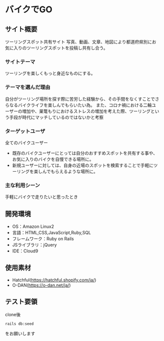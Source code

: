 # バイクでGO

## サイト概要
ツーリングスポット共有サイト
写真、動画、文章、地図により都道府県別にお気に入りのツーリングスポットを投稿し共有し合う。

### サイトテーマ
ツーリングを楽しくもっと身近なものにする。

### テーマを選んだ理由
自分がツーリング場所を探す際に苦労した経験から、その手間をなくすことでさらなるバイクライフを楽しんでもらいたい為。
また、コロナ禍における二輪ユーザーの増加や、巣篭もりにおけるストレスの増加を考えた際、ツーリングという手段が時代にマッチしているのではないかと考察


### ターゲットユーザ
全てのバイクユーザー
- 既存のバイクユーザーにとっては自分のおすすめスポットを共有する事や、お気に入りのバイクを自慢できる場所に。
- 新規ユーザーに対しては、自身の近場のスポットを検索することで手軽にツーリングを楽しんでもらえるような場所に。

### 主な利用シーン
手軽にバイクで走りたいと思ったとき


## 開発環境
- OS：Amazon Linux2
- 言語：HTML,CSS,JavaScript,Ruby,SQL
- フレームワーク：Ruby on Rails
- JSライブラリ：jQuery
- IDE：Cloud9

## 使用素材
- Hatchful(https://hatchful.shopify.com/ja/)
- O-DAN(https://o-dan.net/ja/)

## テスト要領
clone後
```
rails db:seed

```
をお願いします